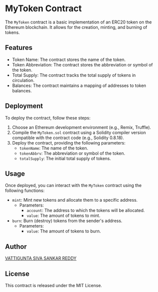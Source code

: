 # MyToken Contract

The `MyToken` contract is a basic implementation of an ERC20 token on the Ethereum blockchain. It allows for the creation, minting, and burning of tokens.

## Features

- Token Name: The contract stores the name of the token.
- Token Abbreviation: The contract stores the abbreviation or symbol of the token.
- Total Supply: The contract tracks the total supply of tokens in circulation.
- Balances: The contract maintains a mapping of addresses to token balances.

## Deployment

To deploy the contract, follow these steps:

1. Choose an Ethereum development environment (e.g., Remix, Truffle).
2. Compile the `MyToken.sol` contract using a Solidity compiler version compatible with the contract code (e.g., Solidity 0.8.18).
3. Deploy the contract, providing the following parameters:
   - `tokenName`: The name of the token.
   - `tokenAbbrv`: The abbreviation or symbol of the token.
   - `totalSupply`: The initial total supply of tokens.

## Usage

Once deployed, you can interact with the `MyToken` contract using the following functions:

- `mint`: Mint new tokens and allocate them to a specific address.
  - Parameters:
    - `account`: The address to which the tokens will be allocated.
    - `value`: The amount of tokens to mint.
- `burn`: Burn (destroy) tokens from the sender's address.
  - Parameters:
    - `value`: The amount of tokens to burn.

## Author

[VATTIGUNTA SIVA SANKAR REDDY](https://github.com/sivasankarreddyvattigunta)

## License

This contract is released under the MIT License. 
